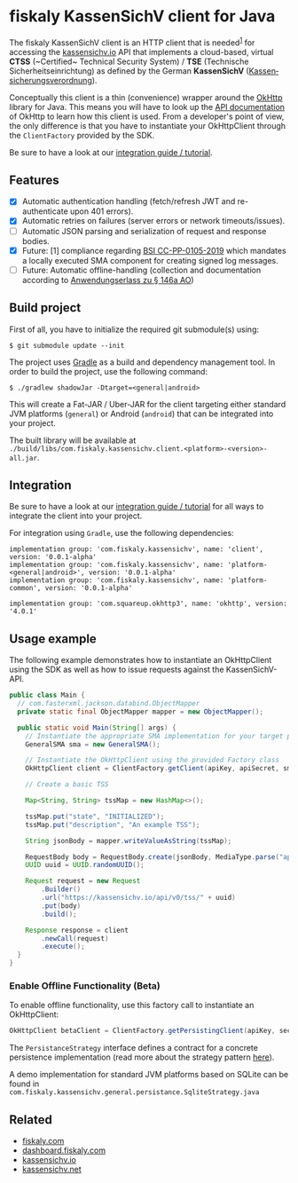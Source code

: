 # fiskaly KassenSichV client for Java

The fiskaly KassenSichV client is an HTTP client that is needed<sup>[1](#fn1)</sup> for accessing the [kassensichv.io](https://kassensichv.io) API that implements a cloud-based, virtual **CTSS** (~Certified~ Technical Security System) / **TSE** (Technische Sicherheitseinrichtung) as defined by the German **KassenSichV** ([Kassen­sich­er­ungsver­ord­nung](https://www.bundesfinanzministerium.de/Content/DE/Downloads/Gesetze/2017-10-06-KassenSichV.pdf)).

Conceptually this client is a thin (convenience) wrapper around the [OkHttp](https://square.github.io/okhttp)
library for Java. This means you will have to look up the
[API documentation](https://square.github.io/okhttp/) of OkHttp to learn 
how this client is used. From a developer's point of view, the only difference
is that you have to instantiate your OkHttpClient through the ```ClientFactory``` provided by the SDK.

Be sure to have a look at our [integration guide / tutorial](https://github.com/fiskaly/fiskaly-kassensichv-client-java/blob/master/tutorial.md).

## Features

- [X] Automatic authentication handling (fetch/refresh JWT and re-authenticate upon 401 errors).
- [X] Automatic retries on failures (server errors or network timeouts/issues).
- [ ] Automatic JSON parsing and serialization of request and response bodies.
- [X] Future: [<a name="fn1">1</a>] compliance regarding [BSI CC-PP-0105-2019](https://www.bsi.bund.de/SharedDocs/Downloads/DE/BSI/Zertifizierung/Reporte/ReportePP/pp0105b_pdf.pdf?__blob=publicationFile&v=7) which mandates a locally executed SMA component for creating signed log messages. 
- [ ] Future: Automatic offline-handling (collection and documentation according to [Anwendungserlass zu § 146a AO](https://www.bundesfinanzministerium.de/Content/DE/Downloads/BMF_Schreiben/Weitere_Steuerthemen/Abgabenordnung/AO-Anwendungserlass/2019-06-17-einfuehrung-paragraf-146a-AO-anwendungserlass-zu-paragraf-146a-AO.pdf?__blob=publicationFile&v=1))

## Build project

First of all, you have to initialize the required git submodule(s) using:

```
$ git submodule update --init
```

The project uses [Gradle](https://gradle.org/) as a build and dependency management tool.
In order to build the project, use the following command:

```
$ ./gradlew shadowJar -Dtarget=<general|android>
```

This will create a Fat-JAR / Uber-JAR for the client targeting either standard JVM platforms (`general`) or Android (`android`) that can be integrated into your project.

The built library will be available at ```./build/libs/com.fiskaly.kassensichv.client.<platform>-<version>-all.jar```.


## Integration
Be sure to have a look at our [integration guide / tutorial](https://github.com/fiskaly/fiskaly-kassensichv-client-java/blob/master/tutorial.md)
for all ways to integrate the client into your project.

For integration using `Gradle`, use the following dependencies:

```
implementation group: 'com.fiskaly.kassensichv', name: 'client', version: '0.0.1-alpha'
implementation group: 'com.fiskaly.kassensichv', name: 'platform-<general|android>', version: '0.0.1-alpha'
implementation group: 'com.fiskaly.kassensichv', name: 'platform-common', version: '0.0.1-alpha'

implementation group: 'com.squareup.okhttp3', name: 'okhttp', version: '4.0.1'
```
## Usage example

The following example demonstrates how to instantiate an OkHttpClient using the SDK
as well as how to issue requests against the KassenSichV-API.

```java
public class Main {
  // com.fasterxml.jackson.databind.ObjectMapper
  private static final ObjectMapper mapper = new ObjectMapper(); 

  public static void Main(String[] args) {
    // Instantiate the appropriate SMA implementation for your target platform
    GeneralSMA sma = new GeneralSMA();

    // Instantiate the OkHttpClient using the provided Factory class
    OkHttpClient client = ClientFactory.getClient(apiKey, apiSecret, sma);

    // Create a basic TSS

    Map<String, String> tssMap = new HashMap<>();

    tssMap.put("state", "INITIALIZED");
    tssMap.put("description", "An example TSS");

    String jsonBody = mapper.writeValueAsString(tssMap);

    RequestBody body = RequestBody.create(jsonBody, MediaType.parse("application/json"));
    UUID uuid = UUID.randomUUID();

    Request request = new Request
        .Builder()
        .url("https://kassensichv.io/api/v0/tss/" + uuid)
        .put(body)
        .build();

    Response response = client
        .newCall(request)
        .execute();
  }
}
```

### Enable Offline Functionality (Beta)

To enable offline functionality, use this factory call to instantiate an OkHttpClient:

```java
OkHttpClient betaClient = ClientFactory.getPersistingClient(apiKey, secret, sma, persistenceStrategy);
```

The `PersistanceStrategy` interface defines a contract for a concrete persistence implementation 
(read more about the strategy pattern [here](https://en.wikipedia.org/wiki/Strategy_pattern)).

A demo implementation for standard JVM platforms based on SQLite can be found in `com.fiskaly.kassensichv.general.persistance.SqliteStrategy.java`

## Related

- [fiskaly.com](https://fiskaly.com)
- [dashboard.fiskaly.com](https://dashboard.fiskaly.com)
- [kassensichv.io](https://kassensichv.io)
- [kassensichv.net](https://kassensichv.net)
